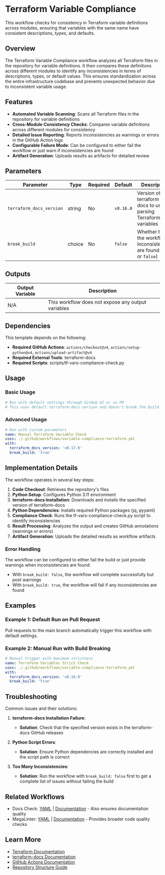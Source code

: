 # Terraform Variable Compliance

This workflow checks for consistency in Terraform variable definitions across modules, ensuring that variables with the same name have consistent descriptions, types, and defaults.

## Overview

The Terraform Variable Compliance workflow analyzes all Terraform files in the repository for variable definitions. It then compares these definitions across different modules to identify any inconsistencies in terms of descriptions, types, or default values. This ensures standardization across the entire infrastructure codebase and prevents unexpected behavior due to inconsistent variable usage.

## Features

- **Automated Variable Scanning**: Scans all Terraform files in the repository for variable definitions
- **Cross-Module Consistency Checks**: Compares variable definitions across different modules for consistency
- **Detailed Issue Reporting**: Reports inconsistencies as warnings or errors in the GitHub Action logs
- **Configurable Failure Mode**: Can be configured to either fail the workflow or just warn if inconsistencies are found
- **Artifact Generation**: Uploads results as artifacts for detailed review

## Parameters

| Parameter                | Type   | Required | Default   | Description                                                                   |
|--------------------------|--------|----------|-----------|-------------------------------------------------------------------------------|
| `terraform_docs_version` | string | No       | `v0.16.0` | Version of terraform-docs to use for parsing Terraform variables              |
| `break_build`            | choice | No       | `false`   | Whether to fail the workflow if inconsistencies are found (`true` or `false`) |

## Outputs

| Output Variable | Description                                        |
|-----------------|----------------------------------------------------|
| N/A             | This workflow does not expose any output variables |

## Dependencies

This template depends on the following:

- **Required GitHub Actions**: `actions/checkout@v4`, `actions/setup-python@v4`, `actions/upload-artifact@v4`
- **Required External Tools**: terraform-docs
- **Required Scripts**: scripts/tf-vars-compliance-check.py

## Usage

### Basic Usage

```yaml
# Run with default settings through GitHub UI or on PR
# This uses default terraform-docs version and doesn't break the build on inconsistencies
```

### Advanced Usage

```yaml
# Run with custom parameters
name: Manual Terraform Variable Check
uses: ./.github/workflows/variable-compliance-terraform.yml
with:
  terraform_docs_version: 'v0.17.0'
  break_build: 'true'
```

## Implementation Details

The workflow operates in several key steps:

1. **Code Checkout**: Retrieves the repository's files
2. **Python Setup**: Configures Python 3.11 environment
3. **terraform-docs Installation**: Downloads and installs the specified version of terraform-docs
4. **Python Dependencies**: Installs required Python packages (jq, pyyaml)
5. **Compliance Check**: Runs the tf-vars-compliance-check.py script to identify inconsistencies
6. **Result Processing**: Analyzes the output and creates GitHub annotations (warnings or errors)
7. **Artifact Generation**: Uploads the detailed results as workflow artifacts

### Error Handling

The workflow can be configured to either fail the build or just provide warnings when inconsistencies are found:

- With `break_build: false`, the workflow will complete successfully but post warnings
- With `break_build: true`, the workflow will fail if any inconsistencies are found

## Examples

### Example 1: Default Run on Pull Request

Pull requests to the main branch automatically trigger this workflow with default settings.

### Example 2: Manual Run with Build Breaking

```yaml
# Manual trigger with maximum strictness
name: Terraform Variables Strict Check
uses: ./.github/workflows/variable-compliance-terraform.yml
with:
  terraform_docs_version: 'v0.16.0'
  break_build: 'true'
```

## Troubleshooting

Common issues and their solutions:

1. **terraform-docs Installation Failure**:
   - **Solution**: Check that the specified version exists in the terraform-docs GitHub releases

2. **Python Script Errors**:
   - **Solution**: Ensure Python dependencies are correctly installed and the script path is correct

3. **Too Many Inconsistencies**:
   - **Solution**: Run the workflow with `break_build: false` first to get a complete list of issues without failing the build

## Related Workflows

- Docs Check: [YAML](../.github/workflows/docs-check.yml) | [Documentation](./.github/docs/docs-check.md) - Also ensures documentation quality
- MegaLinter: [YAML](../.github/workflows/mega-linter.yml) | [Documentation](./.github/docs/mega-linter.md) - Provides broader code quality checks

## Learn More

- [Terraform Documentation](https://www.terraform.io/docs)
- [terraform-docs Documentation](https://terraform-docs.io/)
- [GitHub Actions Documentation](https://docs.github.com/en/actions)
- [Repository Structure Guide](/README.md)
